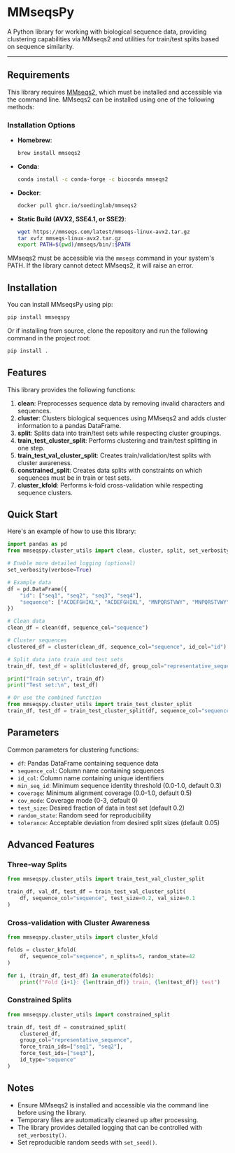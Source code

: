 # MMseqsPy

A Python library for working with biological sequence data, providing clustering capabilities via MMseqs2 and utilities for train/test splits based on sequence similarity.

---

## Requirements

This library requires [MMseqs2](https://github.com/soedinglab/MMseqs2), which must be installed and accessible via the command line. MMseqs2 can be installed using one of the following methods:

### Installation Options

- **Homebrew**:
    ```bash
    brew install mmseqs2
    ```

- **Conda**:
    ```bash
    conda install -c conda-forge -c bioconda mmseqs2
    ```

- **Docker**:
    ```bash
    docker pull ghcr.io/soedinglab/mmseqs2
    ```

- **Static Build (AVX2, SSE4.1, or SSE2)**:
    ```bash
    wget https://mmseqs.com/latest/mmseqs-linux-avx2.tar.gz
    tar xvfz mmseqs-linux-avx2.tar.gz
    export PATH=$(pwd)/mmseqs/bin/:$PATH
    ```

MMseqs2 must be accessible via the `mmseqs` command in your system's PATH. If the library cannot detect MMseqs2, it will raise an error.

## Installation

You can install MMseqsPy using pip:

```bash
pip install mmseqspy
```

Or if installing from source, clone the repository and run the following command in the project root:

```bash
pip install .
```

## Features

This library provides the following functions:

1. **clean**: Preprocesses sequence data by removing invalid characters and sequences.
2. **cluster**: Clusters biological sequences using MMseqs2 and adds cluster information to a pandas DataFrame.
3. **split**: Splits data into train/test sets while respecting cluster groupings.
4. **train_test_cluster_split**: Performs clustering and train/test splitting in one step.
5. **train_test_val_cluster_split**: Creates train/validation/test splits with cluster awareness.
6. **constrained_split**: Creates data splits with constraints on which sequences must be in train or test sets.
7. **cluster_kfold**: Performs k-fold cross-validation while respecting sequence clusters.

## Quick Start

Here's an example of how to use this library:

```python
import pandas as pd
from mmseqspy.cluster_utils import clean, cluster, split, set_verbosity

# Enable more detailed logging (optional)
set_verbosity(verbose=True)

# Example data
df = pd.DataFrame({
    "id": ["seq1", "seq2", "seq3", "seq4"],
    "sequence": ["ACDEFGHIKL", "ACDEFGHIKL", "MNPQRSTVWY", "MNPQRSTVWY"]
})

# Clean data
clean_df = clean(df, sequence_col="sequence")

# Cluster sequences
clustered_df = cluster(clean_df, sequence_col="sequence", id_col="id")

# Split data into train and test sets
train_df, test_df = split(clustered_df, group_col="representative_sequence", test_size=0.3)

print("Train set:\n", train_df)
print("Test set:\n", test_df)

# Or use the combined function
from mmseqspy.cluster_utils import train_test_cluster_split
train_df, test_df = train_test_cluster_split(df, sequence_col="sequence", id_col="id", test_size=0.3)
```

## Parameters

Common parameters for clustering functions:

- `df`: Pandas DataFrame containing sequence data
- `sequence_col`: Column name containing sequences
- `id_col`: Column name containing unique identifiers
- `min_seq_id`: Minimum sequence identity threshold (0.0-1.0, default 0.3)
- `coverage`: Minimum alignment coverage (0.0-1.0, default 0.5)
- `cov_mode`: Coverage mode (0-3, default 0)
- `test_size`: Desired fraction of data in test set (default 0.2)
- `random_state`: Random seed for reproducibility
- `tolerance`: Acceptable deviation from desired split sizes (default 0.05)

## Advanced Features

### Three-way Splits

```python
from mmseqspy.cluster_utils import train_test_val_cluster_split

train_df, val_df, test_df = train_test_val_cluster_split(
    df, sequence_col="sequence", test_size=0.2, val_size=0.1
)
```

### Cross-validation with Cluster Awareness

```python
from mmseqspy.cluster_utils import cluster_kfold

folds = cluster_kfold(
    df, sequence_col="sequence", n_splits=5, random_state=42
)

for i, (train_df, test_df) in enumerate(folds):
    print(f"Fold {i+1}: {len(train_df)} train, {len(test_df)} test")
```

### Constrained Splits

```python
from mmseqspy.cluster_utils import constrained_split

train_df, test_df = constrained_split(
    clustered_df,
    group_col="representative_sequence",
    force_train_ids=["seq1", "seq2"],
    force_test_ids=["seq3"],
    id_type="sequence"
)
```

## Notes

- Ensure MMseqs2 is installed and accessible via the command line before using the library.
- Temporary files are automatically cleaned up after processing.
- The library provides detailed logging that can be controlled with `set_verbosity()`.
- Set reproducible random seeds with `set_seed()`.